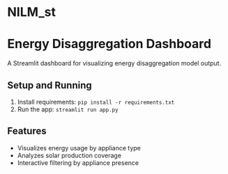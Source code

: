 # NILM_st
# Energy Disaggregation Dashboard

A Streamlit dashboard for visualizing energy disaggregation model output.

## Setup and Running

1. Install requirements: `pip install -r requirements.txt`
2. Run the app: `streamlit run app.py`

## Features
- Visualizes energy usage by appliance type
- Analyzes solar production coverage
- Interactive filtering by appliance presence
